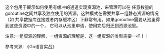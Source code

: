 这个包用于展示如何使用有缓冲的通道实现资源池，来管理可以在
任意数量的goroutine之间共享及独立使用的资源。这种模式在需要共享一组静态资源的情况（如
共享数据库连接或者内存缓冲区）下非常有用。如果goroutine需要从池里得到这些资源中的一个，
它可以从池里申请，使用完后归还到资源池里。

注意:一组资源的理解，一组资源的理解是，这一组资源的类型需要一样！！

参考来源: 《Go语言实战》